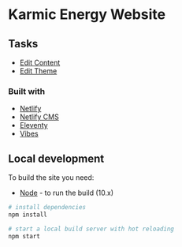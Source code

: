 # Karmic Energy Website

## Tasks

* [Edit Content](http://karmic-energy.netlify.com/admin)
* [Edit Theme](http://github.com/dopry/karmic-energy)


### Built with
* [Netlify](https://www.netlify.com/)
* [Netlify CMS](https://www.netlifycms.org/)
* [Eleventy](https://www.11ty.io)
* [Vibes](http://vibeshtml.thinqteam.com/page-pricing.html)


## Local development

To build the site you need:

- [Node](https://nodejs.org) - to run the build (10.x)

```bash
# install dependencies
npm install

# start a local build server with hot reloading
npm start
```